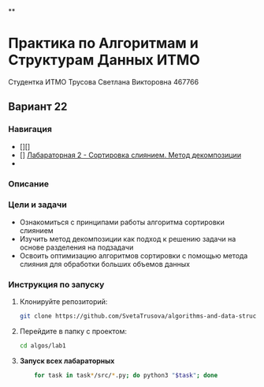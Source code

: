 **
# Практика по Алгоритмам и Cтруктурам Данных ИТМО 

Студентка ИТМО Трусова Светлана Викторовна 467766 
## Вариант 22

### Навигация
- [][]
- [] [Лабараторная 2 - Сортировка слиянием. Метод декомпозиции ](lab.md)
- 

### Описание 

### Цели и задачи

- Ознакомиться с принципами работы алгоритма сортировки слиянием
- Изучить метод декомпозиции как подход к решению задачи на основе разделения на подзадачи
- Освоить оптимизацию алгоритмов сортировки с помощью метода слияния для обработки больших объемов данных


### Инструкция по запуску

1. Клонируйте репозиторий:
   ```bash
   git clone https://github.com/SvetaTrusova/algorithms-and-data-structures/tree/lab1
   ```
2. Перейдите в папку с проектом:
   ```bash
   cd algos/lab1
   ```
3. **Запуск всех лабараторных**
    ```bash
        for task in task*/src/*.py; do python3 "$task"; done
    ```
